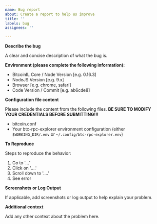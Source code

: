 ```yaml
---
name: Bug report
about: Create a report to help us improve
title: ''
labels: bug
assignees: ''

---
```


**Describe the bug**

A clear and concise description of what the bug is.

**Environment (please complete the following information):**

 - BitcoinIL Core / Node Version [e.g. 0.16.3]
 - NodeJS Version [e.g. 9.x]
 - Browser [e.g. chrome, safari]
 - Code Version / Commit [e.g. ab6cde8]
 
**Configuration file content**

Please include the content from the following files. **BE SURE TO MODIFY YOUR CREDENTIALS BEFORE SUBMITTING!!!**
 - bitcoin.conf
 - Your btc-rpc-explorer environment configuration (either `$WORKING_DIR/.env` or `~/.config/btc-rpc-explorer.env`)

**To Reproduce**

Steps to reproduce the behavior:
1. Go to '...'
2. Click on '....'
3. Scroll down to '....'
4. See error

**Screenshots or Log Output**

If applicable, add screenshots or log output to help explain your problem.

**Additional context**

Add any other context about the problem here.
